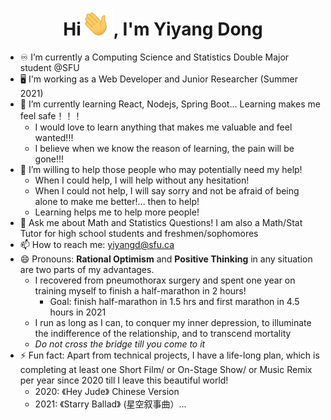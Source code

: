 
<!--
**yiyangd/yiyangd** is a ✨ _special_ ✨ repository because its `README.md` (this file) appears on your GitHub profile.

Here are some ideas to get you started:
- 👯 I’m looking to collaborate on people 

-->

<h1 align="center">Hi <img width="45" src="handwaving.gif">, I'm Yiyang Dong </h1>
<p align="center">
  
- :infinity:  I’m currently a Computing Science and Statistics Double Major student @SFU
- :desktop_computer:  I'm working as a Web Developer and Junior Researcher (Summer 2021)
- 🌱 I’m currently learning React, Nodejs, Spring Boot... Learning makes me feel safe！！！
  - I would love to learn anything that makes me valuable and feel wanted!!!
  - I believe when we know the reason of learning, the pain will be gone!!!
- 🤔 I’m willing to help those people who may potentially need my help!
  - When I could help, I will help without any hesitation!
  - When I could not help, I will say sorry and not be afraid of being alone to make me better!... then to help!
  - Learning helps me to help more people!
- 💬 Ask me about Math and Statistics Questions! I am also a Math/Stat Tutor for high school students and freshmen/sophomores
- 📫 How to reach me: yiyangd@sfu.ca
- 😄 Pronouns: **Rational Optimism** and **Positive Thinking** in any situation are two parts of my advantages.
  - I recovered from pneumothorax surgery and spent one year on training myself to finish a half-marathon in 2 hours!
    - Goal: finish half-marathon in 1.5 hrs and first marathon in 4.5 hours in 2021
  - I run as long as I can, to conquer my inner depression, to illuminate the indifference of the relationship, and to transcend mortality
  - *Do not cross the bridge till you come to it*
- ⚡ Fun fact: Apart from technical projects, I have a life-long plan, which is completing at least one Short Film/ or On-Stage Show/ or Music Remix  per year since 2020 till I leave this beautiful world!
  - 2020: 《Hey Jude》 Chinese Version
  - 2021: 《Starry Ballad》 (星空叙事曲）... 
